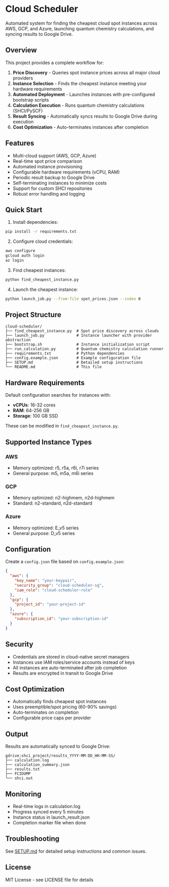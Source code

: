 # Cloud Scheduler

Automated system for finding the cheapest cloud spot instances across AWS, GCP, and Azure, launching quantum chemistry calculations, and syncing results to Google Drive.

## Overview

This project provides a complete workflow for:
1. **Price Discovery** - Queries spot instance prices across all major cloud providers
2. **Instance Selection** - Finds the cheapest instance meeting your hardware requirements
3. **Automated Deployment** - Launches instances with pre-configured bootstrap scripts
4. **Calculation Execution** - Runs quantum chemistry calculations (SHCI/PySCF)
5. **Result Syncing** - Automatically syncs results to Google Drive during execution
6. **Cost Optimization** - Auto-terminates instances after completion

## Features

- Multi-cloud support (AWS, GCP, Azure)
- Real-time spot price comparison
- Automated instance provisioning
- Configurable hardware requirements (vCPU, RAM)
- Periodic result backup to Google Drive
- Self-terminating instances to minimize costs
- Support for custom SHCI repositories
- Robust error handling and logging

## Quick Start

1. Install dependencies:
```bash
pip install -r requirements.txt
```

2. Configure cloud credentials:
```bash
aws configure
gcloud auth login
az login
```

3. Find cheapest instances:
```bash
python find_cheapest_instance.py
```

4. Launch the cheapest instance:
```bash
python launch_job.py --from-file spot_prices.json --index 0
```

## Project Structure

```
cloud-scheduler/
├── find_cheapest_instance.py  # Spot price discovery across clouds
├── launch_job.py              # Instance launcher with provider abstraction
├── bootstrap.sh               # Instance initialization script
├── run_calculation.py         # Quantum chemistry calculation runner
├── requirements.txt           # Python dependencies
├── config.example.json        # Example configuration file
├── SETUP.md                   # Detailed setup instructions
└── README.md                  # This file
```

## Hardware Requirements

Default configuration searches for instances with:
- **vCPUs**: 16-32 cores
- **RAM**: 64-256 GB
- **Storage**: 100 GB SSD

These can be modified in `find_cheapest_instance.py`.

## Supported Instance Types

### AWS
- Memory optimized: r5, r5a, r6i, r7i series
- General purpose: m5, m5a, m6i series

### GCP
- Memory optimized: n2-highmem, n2d-highmem
- Standard: n2-standard, n2d-standard

### Azure
- Memory optimized: E_v5 series
- General purpose: D_v5 series

## Configuration

Create a `config.json` file based on `config.example.json`:

```json
{
  "aws": {
    "key_name": "your-keypair",
    "security_group": "cloud-scheduler-sg",
    "iam_role": "cloud-scheduler-role"
  },
  "gcp": {
    "project_id": "your-project-id"
  },
  "azure": {
    "subscription_id": "your-subscription-id"
  }
}
```

## Security

- Credentials are stored in cloud-native secret managers
- Instances use IAM roles/service accounts instead of keys
- All instances are auto-terminated after job completion
- Results are encrypted in transit to Google Drive

## Cost Optimization

- Automatically finds cheapest spot instances
- Uses preemptible/spot pricing (60-90% savings)
- Auto-terminates on completion
- Configurable price caps per provider

## Output

Results are automatically synced to Google Drive:
```
gdrive:shci_project/results_YYYY-MM-DD_HH-MM-SS/
├── calculation.log
├── calculation_summary.json
├── results.txt
├── FCIDUMP
└── shci.out
```

## Monitoring

- Real-time logs in calculation.log
- Progress synced every 5 minutes
- Instance status in launch_result.json
- Completion marker file when done

## Troubleshooting

See [SETUP.md](SETUP.md) for detailed setup instructions and common issues.

## License

MIT License - see LICENSE file for details
